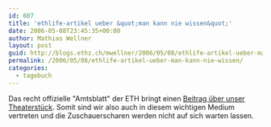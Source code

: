 ```yaml
---
id: 607
title: 'ethlife-artikel ueber &quot;man kann nie wissen&quot;'
date: 2006-05-08T23:45:35+00:00
author: Mathias Wellner
layout: post
guid: http://blogs.ethz.ch/mwellner/2006/05/08/ethlife-artikel-ueber-man-kann-nie-wissen/
permalink: /2006/05/08/ethlife-artikel-ueber-man-kann-nie-wissen/
categories:
  - tagebuch
---
```

Das recht offizielle "Amtsblatt" der ETH bringt einen [Beitrag über unser Theaterstück](http://archiv.ethlife.ethz.ch/articles/surprise/akitiv06.html). Somit sind wir also auch in diesem wichtigen Medium vertreten und die Zuschauerscharen werden nicht auf sich warten lassen.